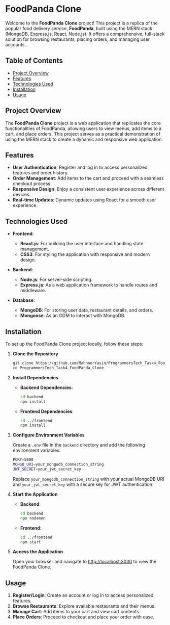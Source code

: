 # FoodPanda Clone

Welcome to the **FoodPanda Clone** project! This project is a replica of the popular food delivery service, **FoodPanda**, built using the MERN stack (MongoDB, Express.js, React, Node.js). It offers a comprehensive, full-stack solution for browsing restaurants, placing orders, and managing user accounts.

## Table of Contents

- [Project Overview](#project-overview)
- [Features](#features)
- [Technologies Used](#technologies-used)
- [Installation](#installation)
- [Usage](#usage)

## Project Overview

The **FoodPanda Clone** project is a web application that replicates the core functionalities of FoodPanda, allowing users to view menus, add items to a cart, and place orders. This project serves as a practical demonstration of using the MERN stack to create a dynamic and responsive web application.

## Features

- **User Authentication**: Register and log in to access personalized features and order history.
- **Order Management**: Add items to the cart and proceed with a seamless checkout process.
- **Responsive Design**: Enjoy a consistent user experience across different devices.
- **Real-time Updates**: Dynamic updates using React for a smooth user experience.

## Technologies Used

- **Frontend**:
  - **React.js**: For building the user interface and handling state management.
  - **CSS3**: For styling the application with responsive and modern design.

- **Backend**:
  - **Node.js**: For server-side scripting.
  - **Express.js**: As a web application framework to handle routes and middleware.

- **Database**:
  - **MongoDB**: For storing user data, restaurant details, and orders.
  - **Mongoose**: As an ODM to interact with MongoDB.

## Installation

To set up the FoodPanda Clone project locally, follow these steps:

1. **Clone the Repository**

   ```bash
   git clone https://github.com/MahnoorYasin/ProgrammersTech_Task4_FoodPanda_Clone.git
   cd ProgrammersTech_Task4_FoodPanda_Clone
   ```

2. **Install Dependencies**

   - **Backend Dependencies**:

     ```bash
     cd backend
     npm install
     ```

   - **Frontend Dependencies**:

     ```bash
     cd ../frontend
     npm install
     ```

3. **Configure Environment Variables**

   Create a `.env` file in the `backend` directory and add the following environment variables:

   ```bash
   PORT=5000
   MONGO_URI=your_mongodb_connection_string
   JWT_SECRET=your_jwt_secret_key
   ```

   Replace `your_mongodb_connection_string` with your actual MongoDB URI and `your_jwt_secret_key` with a secure key for JWT authentication.

4. **Start the Application**

   - **Backend**:

     ```bash
     cd backend
     npx nodemon 
     ```

   - **Frontend**:

     ```bash
     cd ../frontend
     npm start
     ```

5. **Access the Application**

   Open your browser and navigate to [http://localhost:3000](http://localhost:3000) to view the FoodPanda Clone.
   
## Usage

1. **Register/Login**: Create an account or log in to access personalized features.
2. **Browse Restaurants**: Explore available restaurants and their menus.
3. **Manage Cart**: Add items to your cart and view cart contents.
4. **Place Orders**: Proceed to checkout and place your order with ease.
